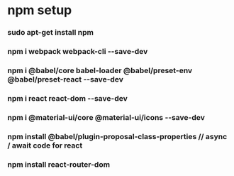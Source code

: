 # npm setup

### sudo apt-get install npm

### npm i webpack webpack-cli --save-dev

### npm i @babel/core babel-loader @babel/preset-env @babel/preset-react --save-dev

### npm i react react-dom --save-dev

### npm i @material-ui/core @material-ui/icons --save-dev

### npm install @babel/plugin-proposal-class-properties // async / await code for react

### npm install react-router-dom 